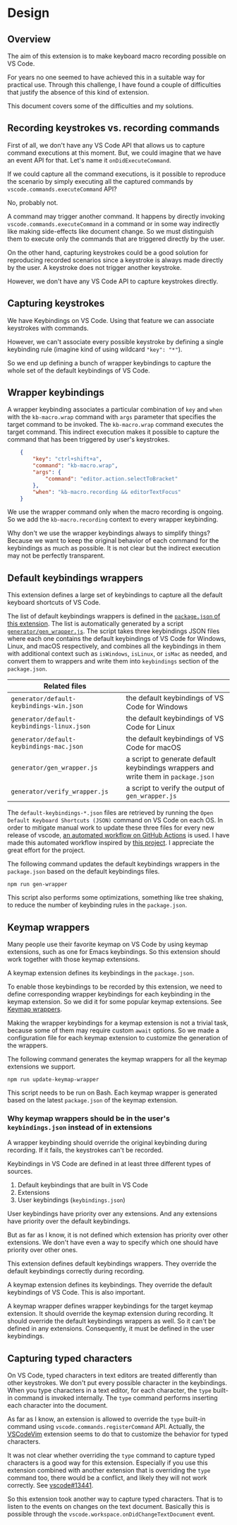 # Design

## Overview

The aim of this extension is to make keyboard macro recording possible on VS Code.

For years no one seemed to have achieved this in a suitable way for practical use. Through this challenge, I have found a couple of difficulties that justify the absence of this kind of extension.

This document covers some of the difficulties and my solutions.

## Recording keystrokes vs. recording commands

First of all, we don't have any VS Code API that allows us to capture command executions at this moment. But, we could imagine that we have an event API for that. Let's name it `onDidExecuteCommand`.

If we could capture all the command executions, is it possible to reproduce the scenario by simply executing all the captured commands by `vscode.commands.executeCommand` API?

No, probably not.

A command may trigger another command. It happens by directly invoking `vscode.commands.executeCommand` in a command or in some way indirectly like making side-effects like document change. So we must distinguish them to execute only the commands that are triggered directly by the user.

On the other hand, capturing keystrokes could be a good solution for reproducing recorded scenarios since a keystroke is always made directly by the user. A keystroke does not trigger another keystroke.

However, we don't have any VS Code API to capture keystrokes directly.

## Capturing keystrokes

We have Keybindings on VS Code. Using that feature we can associate keystrokes with commands.

However, we can't associate every possible keystroke by defining a single keybinding rule (imagine kind of using wildcard `"key": "*"`).

So we end up defining a bunch of wrapper keybindings to capture the whole set of the default keybindings of VS Code.

## Wrapper keybindings

A wrapper keybinding associates a particular combination of `key` and `when` with the `kb-macro.wrap` command with `args` parameter that specifies the target command to be invoked. The `kb-macro.wrap` command executes the target command. This indirect execution makes it possible to capture the command that has been triggered by user's keystrokes.

```json
    {
        "key": "ctrl+shift+a",
        "command": "kb-macro.wrap",
        "args": {
            "command": "editor.action.selectToBracket"
        },
        "when": "kb-macro.recording && editorTextFocus"
    }
```

We use the wrapper command only when the macro recording is ongoing. So we add the `kb-macro.recording` context to every wrapper keybinding.

Why don't we use the wrapper keybindings always to simplify things? Because we want to keep the original behavior of each command for the keybindings as much as possible. It is not clear but the indirect execution may not be perfectly transparent.

## Default keybindings wrappers

This extension defines a large set of keybindings to capture all the default keyboard shortcuts of VS Code.

The list of default keybindings wrappers is defined in the [`package.json` of this extension](package.json). The list is automatically generated by a script [`generator/gen_wrapper.js`](generator/gen_wrapper.js). The script takes three keybindings JSON files where each one contains the default keybindings of VS Code for Windows, Linux, and macOS respectively, and combines all the keybindings in them with additional context such as `isWindows`, `isLinux`, or `isMac` as needed, and convert them to wrappers and write them into `keybindings` section of the `package.json`.

| Related files |     |
| ------------- | --- |
| `generator/default-keybindings-win.json` | the default keybindings of VS Code for Windows |
| `generator/default-keybindings-linux.json` | the default keybindings of VS Code for Linux |
| `generator/default-keybindings-mac.json` | the default keybindings of VS Code for macOS |
| `generator/gen_wrapper.js` | a script to generate default keybindings wrappers and write them in `package.json` |
| `generator/verify_wrapper.js` | a script to verify the output of `gen_wrapper.js` |

The `default-keybindings-*.json` files are retrieved by running the `Open Default Keyboard Shortcuts (JSON)` command on VS Code on each OS. In order to mitigate manual work to update these three files for every new release of vscode, [an automated workflow on GitHub Actions](https://github.com/tshino/vscode-kb-macro/actions/workflows/get-default-keybindings.yml) is used. I have made this automated workflow inspired by [this project](https://github.com/codebling/vs-code-default-keybindings). I appreciate the great effort for the project.

The following command updates the default keybindings wrappers in the `package.json` based on the default keybindings files.

```
npm run gen-wrapper
```

This script also performs some optimizations, something like tree shaking, to reduce the number of keybinding rules in the `package.json`.

## Keymap wrappers

Many people use their favorite keymap on VS Code by using keymap extensions, such as one for Emacs keybindings. So this extension should work together with those keymap extensions.

A keymap extension defines its keybindings in the `package.json`.

To enable those keybindings to be recorded by this extension, we need to define corresponding wrapper keybindings for each keybinding in the keymap extension. So we did it for some popular keymap extensions. See [Keymap wrappers](keymap-wrapper/README.md).

Making the wrapper keybindings for a keymap extension is not a trivial task, because some of them may require custom `await` options. So we made a configuration file for each keymap extension to customize the generation of the wrappers.

The following command generates the keymap wrappers for all the keymap extensions we support.

```
npm run update-keymap-wrapper
```

This script needs to be run on Bash. Each keymap wrapper is generated based on the latest `package.json` of the keymap extension.

### Why keymap wrappers should be in the user's `keybindings.json` instead of in extensions

A wrapper keybinding should override the original keybinding during recording. If it fails, the keystrokes can't be recorded.

Keybindings in VS Code are defined in at least three different types of sources.

  1. Default keybindings that are built in VS Code
  2. Extensions
  3. User keybindings (`keybindings.json`)

User keybindings have priority over any extensions. And any extensions have priority over the default keybindings.

But as far as I know, it is not defined which extension has priority over other extensions. We don't have even a way to specify which one should have priority over other ones.

This extension defines default keybindings wrappers. They override the default keybindings correctly during recording.

A keymap extension defines its keybindings. They override the default keybindings of VS Code. This is also important.

A keymap wrapper defines wrapper keybindings for the target keymap extension. It should override the keymap extension during recording. It should override the default keybindings wrappers as well. So it can't be defined in any extensions. Consequently, it must be defined in the user keybindings.

## Capturing typed characters

On VS Code, typed characters in text editors are treated differently than other keystrokes. We don't put every possible character in the keybindings. When you type characters in a text editor, for each character, the `type` built-in command is invoked internally. The `type` command performs inserting each character into the document.

As far as I know, an extension is allowed to override the `type` built-in command using `vscode.commands.registerCommand` API. Actually, the [VSCodeVim](https://marketplace.visualstudio.com/items?itemName=vscodevim.vim) extension seems to do that to customize the behavior for typed characters.

It was not clear whether overriding the `type` command to capture typed characters is a good way for this extension. Especially if you use this extension combined with another extension that is overriding the `type` command too, there would be a conflict, and likely they will not work correctly. See [vscode#13441](https://github.com/Microsoft/vscode/issues/13441).

So this extension took another way to capture typed characters. That is to listen to the events on changes on the text document. Basically this is possible through the `vscode.workspace.onDidChangeTextDocument` event.

